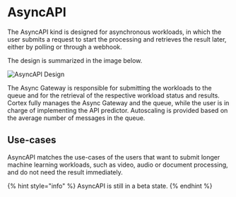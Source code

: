 # AsyncAPI

The AsyncAPI kind is designed for asynchronous workloads, in which the user submits a request to start the processing
and retrieves the result later, either by polling or through a webhook.

The design is summarized in the image below.

![AsyncAPI Design](https://user-images.githubusercontent.com/7456627/111491999-9b67f100-873c-11eb-87f0-effcf4aab01b.png)

The Async Gateway is responsible for submitting the workloads to the queue and for the retrieval of the respective
workload status and results. Cortex fully manages the Async Gateway and the queue, while the user is in charge of implementing
the API predictor. Autoscaling is provided based on the average number of messages in the queue.

## Use-cases

AsyncAPI matches the use-cases of the users that want to submit longer machine learning workloads, such as video, audio
or document processing, and do not need the result immediately.

{% hint style="info" %}
AsyncAPI is still in a beta state.
{% endhint %}
